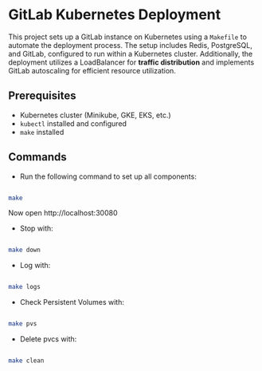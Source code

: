 # GitLab Kubernetes Deployment

This project sets up a GitLab instance on Kubernetes using a `Makefile` to automate the deployment process. The setup includes Redis, PostgreSQL, and GitLab, configured to run within a Kubernetes cluster. Additionally, the deployment utilizes a LoadBalancer for **traffic distribution** and implements GitLab autoscaling for efficient resource utilization.

## Prerequisites

- Kubernetes cluster (Minikube, GKE, EKS, etc.)
- `kubectl` installed and configured
- `make` installed

## Commands

- Run the following command to set up all components:

```sh

make

```

Now open http://localhost:30080

- Stop with:

```sh

make down

```

- Log with:

```sh

make logs

```

- Check Persistent Volumes with:

```sh

make pvs

```

- Delete pvcs with:

```sh

make clean

```
